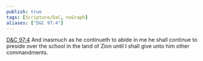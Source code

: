 ```yaml
---
publish: true
tags: [Scripture/DaC, noGraph]
aliases: ["D&C 97:4"]
---
```

[D&C 97:4](https://churchofjesuschrist.org/study/scriptures/dc-testament/dc/97?lang=eng&id=p4#p4) And inasmuch as he continueth to abide in me he shall continue to preside over the school in the land of Zion until I shall give unto him other commandments.

